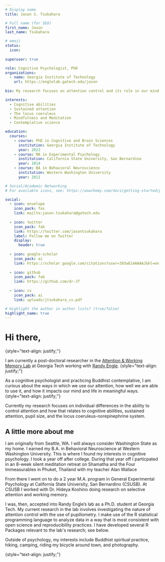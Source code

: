 ```yaml
---
# Display name
title: Jason S. Tsukahara

# Full name (for SEO)
first_name: Jason
last_name: Tsukahara

# emoji
status:
  icon: 
  
superuser: true

role: Cognitive Psychologist, PhD
organizations:
  - name: Georgia Institute of Technology
    url: https://englelab.gatech.edu/jason
    
bio: My research focuses on attention control and its role in our mind and life.

interests:
  - Cognitive abilities
  - Sustained attention
  - The locus coeruleus
  - Mindfulness and Meditation
  - Contemplative science

education:
  courses:
    - course: PhD in Cognitive and Brain Sciences
      institution: Georgia Institute of Technology
      year: 2022
    - course: MA in Experimental Psychology
      institution: California State University, San Bernardino
      year: 2014
    - course: BA in Behavioral Neuroscience
      institution: Western Washington University
      year: 2011

# Social/Academic Networking
# For available icons, see: https://wowchemy.com/docs/getting-started/page-builder/#icons

social:
  - icon: envelope
    icon_pack: fas
    link: mailto:jason.tsukahara@gatech.edu
    
  - icon: twitter
    icon_pack: fab
    link: https://twitter.com/jasontsukahara
    label: Follow me on Twitter
    display:
      header: true
      
  - icon: google-scholar
    icon_pack: ai
    link: https://scholar.google.com/citations?user=393wE14AAAAJ&hl=en
    
  - icon: github
    icon_pack: fab
    link: https://github.com/dr-JT
    
  - icon: cv
    icon_pack: ai
    link: uploads/jtsukahara_cv.pdf

# Highlight the author in author lists? (true/false)
highlight_name: true
---
```


# Hi there,
{style="text-align: justify;"}

I am currently a post-doctoral researcher in the [Attention & Working Memory Lab](https://englelab.gatech.edu) at Georgia Tech working with [Randy Engle](https://englelab.gatech.edu/engle.html).
{style="text-align: justify;"}

As a cognitive psychologist and practicing Buddhist contemplative, I am curious about the ways in which we use our attention, how well we are able to use it, and how it impacts our mind and life in meaningful ways. 
{style="text-align: justify;"}

Currently my research focuses on individual differences in the ability to control attention and how that relates to cognitive abilities, sustained attention, pupil size, and the locus coeruleus-norepinephrine system. 

## A little more about me

I am originally from Seattle, WA. I will always consider Washington State as my home. I earned my B.A. in Behavioral Neuroscience at Western Washington University. This is where I found my interests in cognitive psychology. I took a year off after college. During that year off I particpated in an 8-week silent meditation retreat on Shamatha and the Four Immeasurables in Phuket, Thailand with my teacher Alan Wallace

From there I went on to do a 2 year M.A. program in General Experimental Psychology at California State University, San Bernardino (CSUSB). At CSUSB I worked with Dr. Hideya Koshino doing research on selective attention and working memory.

I was, then, accepted into Randy Engle’s lab as a Ph.D. student at Georgia Tech. My current research in the lab involves investigating the nature of attention control with the use of pupillometry. I make use of the R statistical programming language to analyze data in a way that is most consistent with open science and reproducibility practices. I have developed several R Packages relevant to the lab's research; see below.

Outside of psychology, my interests include Buddhist spiritual practice, hiking, camping, riding my bicycle around town, and photography.

{style="text-align: justify;"}
